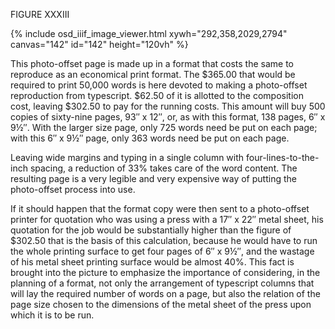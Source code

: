 FIGURE XXXIII 

{% include osd_iiif_image_viewer.html xywh="292,358,2029,2794" canvas="142" id="142" height="120vh" %}

This photo-offset page is made up in a format that costs 
the same to reproduce as an economical print format. The 
$365.00 that would be required to print 50,000 words is here 
devoted to making a photo-offset reproduction from typescript. 
$62.50 of it is allotted to the composition cost, leaving 
$302.50 to pay for the running costs. This amount will buy 
500 copies of sixty-nine pages, 93″ x 12″, or, as with this 
format, 138 pages, 6″ x 9½″. With the larger size page, only 
725 words need be put on each page; with this 6″ x 9½″ page, 
only 363 words need be put on each page. 

Leaving wide margins and typing in a single column with 
four-lines-to-the-inch spacing, a reduction of 33% takes care 
of the word content. The resulting page is a very legible 
and very expensive way of putting the photo-offset process 
into use. 

If it should happen that the format copy were then sent 
to a photo-offset printer for quotation who was using a press 
with a 17″ x 22″ metal sheet, his quotation for the job would 
be substantially higher than the figure of $302.50 that is 
the basis of this calculation, because he would have to run 
the whole printing surface to get four pages of 6″ x 9½″, 
and the wastage of his metal sheet printing surface would be 
almost 40%. This fact is brought into the picture to emphasize the importance of considering, in the planning of a format, not only the arrangement of typescript columns that will 
lay the required number of words on a page, but also the relation of the page size chosen to the dimensions of the metal 
sheet of the press upon which it is to be run. 
